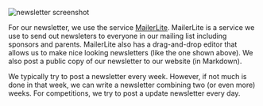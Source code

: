 ![newsletter screenshot](https://cdn.rambots.org/2023-12-21_15-29.png)


For our newsletter, we use the service [MailerLite](https://www.mailerlite.com/). MailerLite is a service we use to send out newsleters to everyone in our mailing list including sponsors and parents. MailerLite also has a drag-and-drop editor that allows us to make nice looking newsletters (like the one shown above). We also post a public copy of our newsletter to our website (in Markdown).

We typically try to post a newsletter every week. However, if not much is done in that week, we can write a newsletter combining two (or even more) weeks. For competitions, we try to post a update newsletter every day.